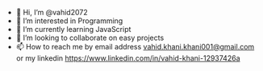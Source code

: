 - 👋 Hi, I’m @vahid2072
- 👀 I’m interested in Programming 
- 🌱 I’m currently learning JavaScript
- 💞️ I’m looking to collaborate on easy projects 
- 📫 How to reach me by email address vahid.khani.khani001@gmail.com or my linkedin https://www.linkedin.com/in/vahid-khani-12937426a

<!---
vahid2072/vahid2072 is a ✨ special ✨ repository because its `README.md` (this file) appears on your GitHub profile.
You can click the Preview link to take a look at your changes.
--->
